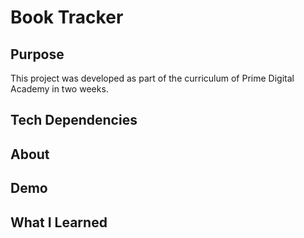 # Book Tracker

## Purpose
This project was developed as part of the curriculum of Prime Digital Academy in two weeks.

## Tech Dependencies

## About

## Demo

## What I Learned
